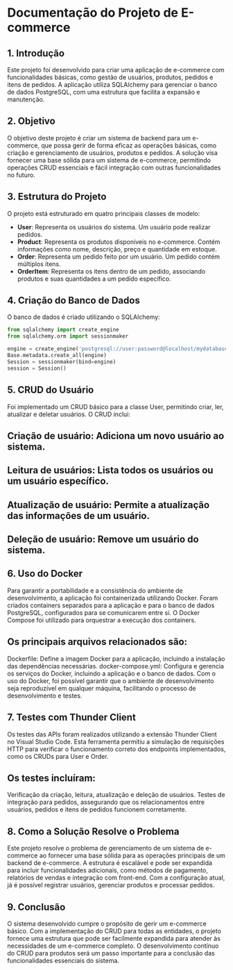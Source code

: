 # Documentação do Projeto de E-commerce

## 1. Introdução
Este projeto foi desenvolvido para criar uma aplicação de e-commerce com funcionalidades básicas, como gestão de usuários, produtos, pedidos e itens de pedidos. A aplicação utiliza SQLAlchemy para gerenciar o banco de dados PostgreSQL, com uma estrutura que facilita a expansão e manutenção.

## 2. Objetivo
O objetivo deste projeto é criar um sistema de backend para um e-commerce, que possa gerir de forma eficaz as operações básicas, como criação e gerenciamento de usuários, produtos e pedidos. A solução visa fornecer uma base sólida para um sistema de e-commerce, permitindo operações CRUD essenciais e fácil integração com outras funcionalidades no futuro.

## 3. Estrutura do Projeto
O projeto está estruturado em quatro principais classes de modelo:

- **User**: Representa os usuários do sistema. Um usuário pode realizar pedidos.
- **Product**: Representa os produtos disponíveis no e-commerce. Contém informações como nome, descrição, preço e quantidade em estoque.
- **Order**: Representa um pedido feito por um usuário. Um pedido contém múltiplos itens.
- **OrderItem**: Representa os itens dentro de um pedido, associando produtos e suas quantidades a um pedido específico.

## 4. Criação do Banco de Dados
O banco de dados é criado utilizando o SQLAlchemy:

```python
from sqlalchemy import create_engine
from sqlalchemy.orm import sessionmaker

engine = create_engine('postgresql://user:password@localhost/mydatabase')
Base.metadata.create_all(engine)
Session = sessionmaker(bind=engine)
session = Session()

```

## 5. CRUD do Usuário
Foi implementado um CRUD básico para a classe User, permitindo criar, ler, atualizar e deletar usuários. O CRUD inclui:

## Criação de usuário: Adiciona um novo usuário ao sistema.
## Leitura de usuários: Lista todos os usuários ou um usuário específico.
## Atualização de usuário: Permite a atualização das informações de um usuário.
## Deleção de usuário: Remove um usuário do sistema.

## 6. Uso do Docker

Para garantir a portabilidade e a consistência do ambiente de desenvolvimento, a aplicação foi containerizada utilizando Docker. Foram criados containers separados para a aplicação e para o banco de dados PostgreSQL, configurados para se comunicarem entre si. O Docker Compose foi utilizado para orquestrar a execução dos containers.

## Os principais arquivos relacionados são:

Dockerfile: Define a imagem Docker para a aplicação, incluindo a instalação das dependências necessárias.
docker-compose.yml: Configura e gerencia os serviços do Docker, incluindo a aplicação e o banco de dados.
Com o uso do Docker, foi possível garantir que o ambiente de desenvolvimento seja reproduzível em qualquer máquina, facilitando o processo de desenvolvimento e testes.

## 7. Testes com Thunder Client
Os testes das APIs foram realizados utilizando a extensão Thunder Client no Visual Studio Code. Esta ferramenta permitiu a simulação de requisições HTTP para verificar o funcionamento correto dos endpoints implementados, como os CRUDs para User e Order.

## Os testes incluíram:

Verificação da criação, leitura, atualização e deleção de usuários.
Testes de integração para pedidos, assegurando que os relacionamentos entre usuários, pedidos e itens de pedidos funcionem corretamente.


## 8. Como a Solução Resolve o Problema

Este projeto resolve o problema de gerenciamento de um sistema de e-commerce ao fornecer uma base sólida para as operações principais de um backend de e-commerce. A estrutura é escalável e pode ser expandida para incluir funcionalidades adicionais, como métodos de pagamento, relatórios de vendas e integração com front-end. Com a configuração atual, já é possível registrar usuários, gerenciar produtos e processar pedidos.

## 9. Conclusão

O sistema desenvolvido cumpre o propósito de gerir um e-commerce básico. Com a implementação do CRUD para todas as entidades, o projeto fornece uma estrutura que pode ser facilmente expandida para atender às necessidades de um e-commerce completo. O desenvolvimento contínuo do CRUD para produtos será um passo importante para a conclusão das funcionalidades essenciais do sistema.